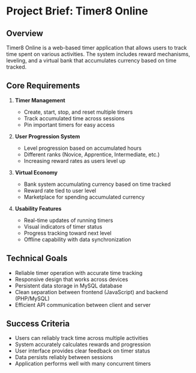 # Project Brief: Timer8 Online

## Overview
Timer8 Online is a web-based timer application that allows users to track time spent on various activities. The system includes reward mechanisms, leveling, and a virtual bank that accumulates currency based on time tracked. 

## Core Requirements

1. **Timer Management**
   - Create, start, stop, and reset multiple timers
   - Track accumulated time across sessions
   - Pin important timers for easy access

2. **User Progression System**
   - Level progression based on accumulated hours
   - Different ranks (Novice, Apprentice, Intermediate, etc.)
   - Increasing reward rates as users level up

3. **Virtual Economy**
   - Bank system accumulating currency based on time tracked
   - Reward rate tied to user level
   - Marketplace for spending accumulated currency

4. **Usability Features**
   - Real-time updates of running timers
   - Visual indicators of timer status
   - Progress tracking toward next level
   - Offline capability with data synchronization

## Technical Goals
- Reliable timer operation with accurate time tracking
- Responsive design that works across devices
- Persistent data storage in MySQL database
- Clean separation between frontend (JavaScript) and backend (PHP/MySQL)
- Efficient API communication between client and server

## Success Criteria
- Users can reliably track time across multiple activities
- System accurately calculates rewards and progression
- User interface provides clear feedback on timer status
- Data persists reliably between sessions
- Application performs well with many concurrent timers 